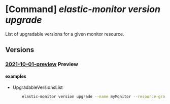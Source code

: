 # [Command] _elastic-monitor version upgrade_

List of upgradable versions for a given monitor resource.

## Versions

### [2021-10-01-preview](/Resources/mgmt-plane/L3N1YnNjcmlwdGlvbnMve30vcmVzb3VyY2Vncm91cHMve30vcHJvdmlkZXJzL21pY3Jvc29mdC5lbGFzdGljL21vbml0b3JzL3t9L3VwZ3JhZGU=/2021-10-01-preview.xml) **Preview**

<!-- mgmt-plane /subscriptions/{}/resourcegroups/{}/providers/microsoft.elastic/monitors/{}/upgrade 2021-10-01-preview -->

#### examples

- UpgradableVersionsList
    ```bash
        elastic-monitor version upgrade --name myMonitor --resource-group myGroup
    ```
